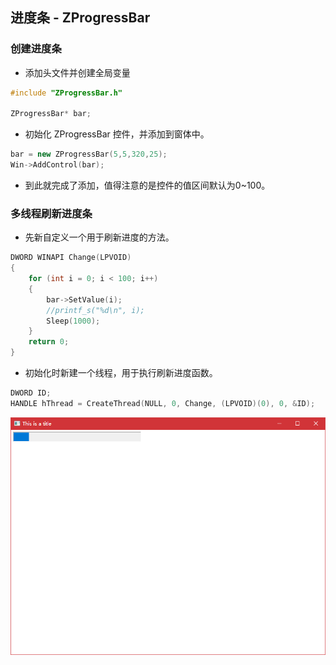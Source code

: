 ## 进度条 - ZProgressBar

### 创建进度条

- 添加头文件并创建全局变量

~~~c++
#include "ZProgressBar.h"

ZProgressBar* bar;
~~~

- 初始化 ZProgressBar 控件，并添加到窗体中。

~~~c++
bar = new ZProgressBar(5,5,320,25);
Win->AddControl(bar);
~~~

- 到此就完成了添加，值得注意的是控件的值区间默认为0~100。

### 多线程刷新进度条

- 先新自定义一个用于刷新进度的方法。

~~~c++
DWORD WINAPI Change(LPVOID)
{
	for (int i = 0; i < 100; i++)
	{
		bar->SetValue(i);
        //printf_s("%d\n", i);
		Sleep(1000);
	}
	return 0;
}
~~~

- 初始化时新建一个线程，用于执行刷新进度函数。

~~~c++
DWORD ID;
HANDLE hThread = CreateThread(NULL, 0, Change, (LPVOID)(0), 0, &ID);
~~~

![4.png](./image/4.png)

